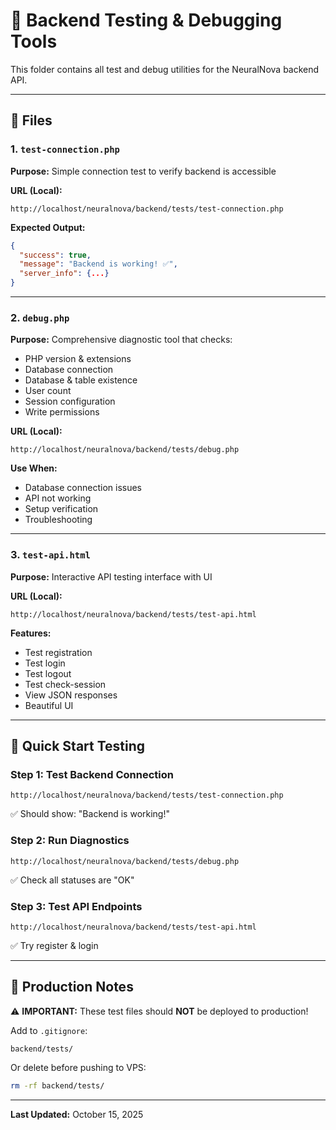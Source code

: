 # 🧪 Backend Testing & Debugging Tools

This folder contains all test and debug utilities for the NeuralNova backend API.

---

## 📁 Files

### 1. `test-connection.php`
**Purpose:** Simple connection test to verify backend is accessible

**URL (Local):**
```
http://localhost/neuralnova/backend/tests/test-connection.php
```

**Expected Output:**
```json
{
  "success": true,
  "message": "Backend is working! ✅",
  "server_info": {...}
}
```

---

### 2. `debug.php`
**Purpose:** Comprehensive diagnostic tool that checks:
- PHP version & extensions
- Database connection
- Database & table existence
- User count
- Session configuration
- Write permissions

**URL (Local):**
```
http://localhost/neuralnova/backend/tests/debug.php
```

**Use When:**
- Database connection issues
- API not working
- Setup verification
- Troubleshooting

---

### 3. `test-api.html`
**Purpose:** Interactive API testing interface with UI

**URL (Local):**
```
http://localhost/neuralnova/backend/tests/test-api.html
```

**Features:**
- Test registration
- Test login
- Test logout
- Test check-session
- View JSON responses
- Beautiful UI

---

## 🚀 Quick Start Testing

### Step 1: Test Backend Connection
```
http://localhost/neuralnova/backend/tests/test-connection.php
```
✅ Should show: "Backend is working!"

### Step 2: Run Diagnostics
```
http://localhost/neuralnova/backend/tests/debug.php
```
✅ Check all statuses are "OK"

### Step 3: Test API Endpoints
```
http://localhost/neuralnova/backend/tests/test-api.html
```
✅ Try register & login

---

## 📝 Production Notes

⚠️ **IMPORTANT:** These test files should **NOT** be deployed to production!

Add to `.gitignore`:
```
backend/tests/
```

Or delete before pushing to VPS:
```bash
rm -rf backend/tests/
```

---

**Last Updated:** October 15, 2025
